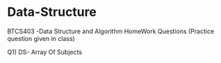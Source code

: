 # Data-Structure
BTCS403 -Data Structure and Algorithm
HomeWork Questions (Practice question given in class)


Q1) DS- Array Of Subjects
